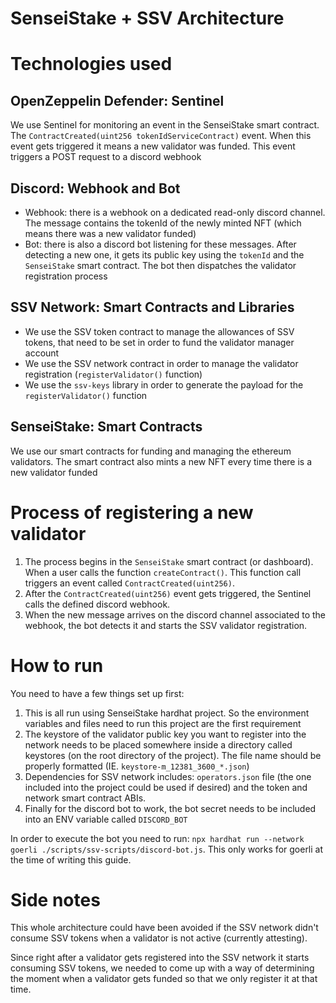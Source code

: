 # SenseiStake + SSV Architecture

# Technologies used

## OpenZeppelin Defender: Sentinel

We use Sentinel for monitoring an event in the SenseiStake smart contract. The `ContractCreated(uint256 tokenIdServiceContract)` event. When this event gets triggered it means a new validator was funded. This event triggers a POST request to a discord webhook

## Discord: Webhook and Bot

- Webhook: there is a webhook on a dedicated read-only discord channel. The message contains the tokenId of the newly minted NFT (which means there was a new validator funded)
- Bot: there is also a discord bot listening for these messages. After detecting a new one, it gets its public key using the `tokenId` and the `SenseiStake` smart contract. The bot then dispatches the validator registration process

## SSV Network: Smart Contracts and Libraries

- We use the SSV token contract to manage the allowances of SSV tokens, that need to be set in order to fund the validator manager account
- We use the SSV network contract in order to manage the validator registration (`registerValidator()` function)
- We use the `ssv-keys` library in order to generate the payload for the `registerValidator()` function

## SenseiStake: Smart Contracts

We use our smart contracts for funding and managing the ethereum validators. The smart contract also mints a new NFT every time there is a new validator funded

# Process of registering a new validator

1. The process begins in the `SenseiStake` smart contract (or dashboard). When a user calls the function `createContract()`. This function call triggers an event called `ContractCreated(uint256)`.
2. After the `ContractCreated(uint256)` event gets triggered, the Sentinel calls the defined discord webhook.
3. When the new message arrives on the discord channel associated to the webhook, the bot detects it and starts the SSV validator registration.

# How to run

You need to have a few things set up first:

1. This is all run using SenseiStake hardhat project. So the environment variables and files need to run this project are the first requirement
2. The keystore of the validator public key you want to register into the network needs to be placed somewhere inside a directory called keystores (on the root directory of the project). The file name should be properly formatted (IE. `keystore-m_12381_3600_*.json`)
3. Dependencies for SSV network includes: `operators.json` file (the one included into the project could be used if desired) and the token and network smart contract ABIs.
4. Finally for the discord bot to work, the bot secret needs to be included into an ENV variable called `DISCORD_BOT`

In order to execute the bot you need to run: `npx hardhat run --network goerli ./scripts/ssv-scripts/discord-bot.js`.
This only works for goerli at the time of writing this guide.

# Side notes

This whole architecture could have been avoided if the SSV network didn't consume SSV tokens when a validator is not active (currently attesting). 

Since right after a validator gets registered into the SSV network it starts consuming SSV tokens, we needed to come up with a way of determining the moment when a validator gets funded so that we only register it at that time.
